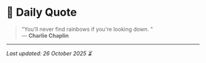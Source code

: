 # 📜 Daily Quote

> "You'll never find rainbows if you're looking down.  "  
> — **Charlie Chaplin**

---

_Last updated: 26 October 2025 ⏳_

